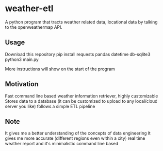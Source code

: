 # weather-etl

A python program that tracts weather related data, locational data by talking to the openweathermap API.

## Usage

Download this repository
pip install requests pandas datetime db-sqlite3
python3 main.py

More instructions will show on the start of the program

## Motivation
Fast command line based weather information retriever, highly customizable
Stores data to a database (it can be customized to upload to any local/cloud server you like)
follows a simple ETL pipeline

## Note
It gives me a better understanding of the concepts of data engineering
It gives me more accurate (different regions even within a city) real time weather report and it's minimalistic command line based
